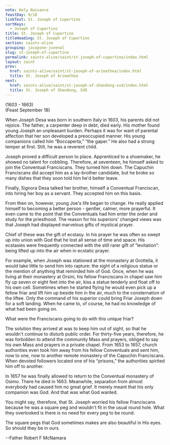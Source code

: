 ```yaml
---
note: Holy Nuisance
feastDay: 9/18
linkText: St. Joseph of Cupertino
sortKeys:
  - Joseph of Cupertino
title: St. Joseph of Cupertino
titleHeading: St. Joseph of Cupertino
section: saints-alive
grouping: jacopone-juvenal
slug: st-joseph-of-cupertino
permalink: saints-alive/saint/st-joseph-of-cupertino/index.html
layout: saint
prev:
  href: saints-alive/saint/st-joseph-of-arimathea/index.html
  title: St. Joseph of Arimathea
next:
  href: saints-alive/saint/st-joseph-of-shandong-svd/index.html
  title: St. Joseph of Shandong, SVD
---
```

(1603 - 1663)  
(Feast September 18)

When Joseph Desa was born in southern Italy in 1603, his parents did not rejoice. The father, a carpenter deep in debt, died early. His mother found young Joseph an unpleasant burden. Perhaps it was for want of parental affection that her son developed a preoccupied manner. His young companions called him “Boccaperta,” “the gaper.” He also had a strong temper at first. Still, he was a reverent child.

Joseph proved a difficult person to place. Apprenticed to a shoemaker, he showed no talent for cobbling. Therefore, at seventeen, he himself asked to join the Conventual Franciscans. They turned him down. The Capuchin Franciscans did accept him as a lay-brother candidate, but he broke so many dishes that they soon told him he'd better leave.

Finally, Signora Desa talked her brother, himself a Conventual Franciscan, into hiring her boy as a servant. They accepted him on this basis.

From then on, however, young Joe's life began to change. He really applied himself to becoming a better person - gentler, calmer, more prayerful. It even came to the point that the Conventuals had him enter the order and study for the priesthood. The reason for his superiors' changed views was that Joseph had displayed marvelous gifts of mystical prayer.

Chief of these was the gift of ecstasy. In his prayer he was often so swept up into union with God that he lost all sense of time and space. His ecstasies were frequently connected with the still rarer gift of “levitation”: being lifted up into the air when in ecstatic prayer.

For example, when Joseph was stationed at the monastery at Grottella, it would take little to send him into rapture: the sight of a religious statue or the mention of anything that reminded him of God. Once, when he was living at their monastery at Orsini, his fellow Franciscans in chapel saw him fly up seven or eight feet into the air, kiss a statue tenderly and float off to his own cell. Sometimes when he started flying he would even pick up a fellow friar and lift him up beside him in the air, much to the consternation of the liftee. Only the command of his superior could bring Friar Joseph down for a soft landing. When he came to, of course, he had no knowledge of what had been going on.

What were the Franciscans going to do with this unique friar?

The solution they arrived at was to keep him out of sight, so that he wouldn't continue to disturb public order. For thirty-five years, therefore, he was forbidden to attend the community Mass and prayers, obliged to say his own Mass and prayers in a private chapel. From 1653 to 1657, church authorities even took him away from his fellow Conventuals and sent him, now to one, now to another remote monastery of the Capuchin Franciscans. When devoted followers located one of his “prisons,” the authorities spirited him off to another.

In 1657 he was finally allowed to return to the Conventual monastery of Osimo. There he died in 1663. Meanwhile, separation from almost everybody had caused him no great grief. It merely meant that his only companion was God. And that was what God wanted.

You might say, therefore, that St. Joseph worried his fellow Franciscans because he was a square peg and wouldn't fit in the usual round hole. What they overlooked is there is no need for every peg to be round.

The square pegs that God sometimes makes are also beautiful in His eyes. So should they be in ours.

\--Father Robert F McNamara